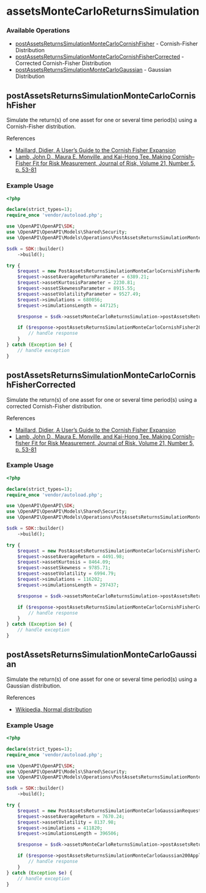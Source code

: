 # assetsMonteCarloReturnsSimulation

### Available Operations

* [postAssetsReturnsSimulationMonteCarloCornishFisher](#postassetsreturnssimulationmontecarlocornishfisher) - Cornish-Fisher Distribution
* [postAssetsReturnsSimulationMonteCarloCornishFisherCorrected](#postassetsreturnssimulationmontecarlocornishfishercorrected) - Corrected Cornish-Fisher Distribution
* [postAssetsReturnsSimulationMonteCarloGaussian](#postassetsreturnssimulationmontecarlogaussian) - Gaussian Distribution

## postAssetsReturnsSimulationMonteCarloCornishFisher

Simulate the return(s) of one asset for one or several time period(s) using a Cornish-Fisher distribution.

References
* [Maillard, Didier, A User’s Guide to the Cornish Fisher Expansion](https://papers.ssrn.com/sol3/papers.cfm?abstract_id=1997178)
* [Lamb, John D., Maura E. Monville, and Kai-Hong Tee. Making Cornish–Fisher Fit for Risk Measurement, Journal of Risk, Volume 21, Number 5, p. 53-81](http://doi.org/10.21314/JOR.2019.408)


### Example Usage

```php
<?php

declare(strict_types=1);
require_once 'vendor/autoload.php';

use \OpenAPI\OpenAPI\SDK;
use \OpenAPI\OpenAPI\Models\Shared\Security;
use \OpenAPI\OpenAPI\Models\Operations\PostAssetsReturnsSimulationMonteCarloCornishFisherRequestBody;

$sdk = SDK::builder()
    ->build();

try {
    $request = new PostAssetsReturnsSimulationMonteCarloCornishFisherRequestBody();
    $request->assetAverageReturnParameter = 6389.21;
    $request->assetKurtosisParameter = 2230.81;
    $request->assetSkewnessParameter = 8915.55;
    $request->assetVolatilityParameter = 9527.49;
    $request->simulations = 680056;
    $request->simulationsLength = 447125;

    $response = $sdk->assetsMonteCarloReturnsSimulation->postAssetsReturnsSimulationMonteCarloCornishFisher($request);

    if ($response->postAssetsReturnsSimulationMonteCarloCornishFisher200ApplicationJSONObject !== null) {
        // handle response
    }
} catch (Exception $e) {
    // handle exception
}
```

## postAssetsReturnsSimulationMonteCarloCornishFisherCorrected

Simulate the return(s) of one asset for one or several time period(s) using a corrected Cornish-Fisher distribution.

References
* [Maillard, Didier, A User’s Guide to the Cornish Fisher Expansion](https://papers.ssrn.com/sol3/papers.cfm?abstract_id=1997178)
* [Lamb, John D., Maura E. Monville, and Kai-Hong Tee. Making Cornish–fisher Fit for Risk Measurement, Journal of Risk, Volume 21, Number 5, p. 53-81](http://doi.org/10.21314/JOR.2019.408)


### Example Usage

```php
<?php

declare(strict_types=1);
require_once 'vendor/autoload.php';

use \OpenAPI\OpenAPI\SDK;
use \OpenAPI\OpenAPI\Models\Shared\Security;
use \OpenAPI\OpenAPI\Models\Operations\PostAssetsReturnsSimulationMonteCarloCornishFisherCorrectedRequestBody;

$sdk = SDK::builder()
    ->build();

try {
    $request = new PostAssetsReturnsSimulationMonteCarloCornishFisherCorrectedRequestBody();
    $request->assetAverageReturn = 4491.98;
    $request->assetKurtosis = 8464.09;
    $request->assetSkewness = 9785.71;
    $request->assetVolatility = 6994.79;
    $request->simulations = 116202;
    $request->simulationsLength = 297437;

    $response = $sdk->assetsMonteCarloReturnsSimulation->postAssetsReturnsSimulationMonteCarloCornishFisherCorrected($request);

    if ($response->postAssetsReturnsSimulationMonteCarloCornishFisherCorrected200ApplicationJSONObject !== null) {
        // handle response
    }
} catch (Exception $e) {
    // handle exception
}
```

## postAssetsReturnsSimulationMonteCarloGaussian

Simulate the return(s) of one asset for one or several time period(s) using a Gaussian distribution.

References
* [Wikipedia, Normal distribution](https://en.wikipedia.org/wiki/Normal_distribution)


### Example Usage

```php
<?php

declare(strict_types=1);
require_once 'vendor/autoload.php';

use \OpenAPI\OpenAPI\SDK;
use \OpenAPI\OpenAPI\Models\Shared\Security;
use \OpenAPI\OpenAPI\Models\Operations\PostAssetsReturnsSimulationMonteCarloGaussianRequestBody;

$sdk = SDK::builder()
    ->build();

try {
    $request = new PostAssetsReturnsSimulationMonteCarloGaussianRequestBody();
    $request->assetAverageReturn = 7670.24;
    $request->assetVolatility = 8137.98;
    $request->simulations = 411820;
    $request->simulationsLength = 396506;

    $response = $sdk->assetsMonteCarloReturnsSimulation->postAssetsReturnsSimulationMonteCarloGaussian($request);

    if ($response->postAssetsReturnsSimulationMonteCarloGaussian200ApplicationJSONObject !== null) {
        // handle response
    }
} catch (Exception $e) {
    // handle exception
}
```
